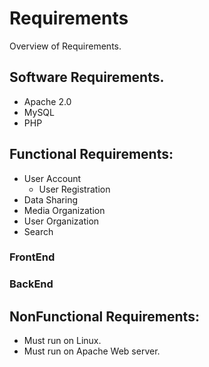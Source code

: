 # Requirements
Overview of Requirements.



## Software Requirements.
- Apache 2.0
- MySQL
- PHP


## Functional Requirements:
- User Account
  - User Registration
- Data Sharing
- Media Organization 
- User Organization 
- Search


### FrontEnd


### BackEnd


## NonFunctional Requirements:
- Must run on Linux. 
- Must run on Apache Web server.




